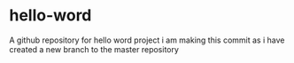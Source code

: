 # hello-word
A github repository for hello word project
i am making this commit as i have created a new branch to the master repository             

